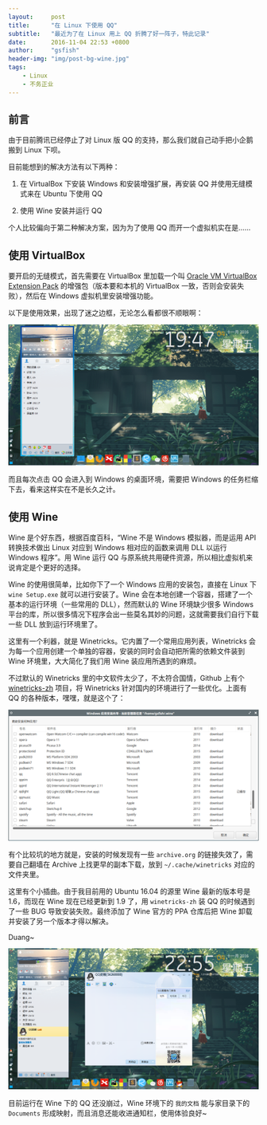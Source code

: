 ```yaml
---
layout:     post
title:      "在 Linux 下使用 QQ"
subtitle:   "最近为了在 Linux 用上 QQ 折腾了好一阵子，特此记录"
date:       2016-11-04 22:53 +0800
author:     "gsfish"
header-img: "img/post-bg-wine.jpg"
tags:
    - Linux
    - 不务正业
---
```



## 前言

由于目前腾讯已经停止了对 Linux 版 QQ 的支持，那么我们就自己动手把小企鹅搬到 Linux 下呗。

目前能想到的解决方法有以下两种：

1. 在 VirtualBox 下安装 Windows 和安装增强扩展，再安装 QQ 并使用无缝模式来在 Ubuntu 下使用 QQ

2. 使用 Wine 安装并运行 QQ

个人比较偏向于第二种解决方案，因为为了使用 QQ 而开一个虚拟机实在是……

## 使用 VirtualBox

要开启的无缝模式，首先需要在 VirtualBox 里加载一个叫 [Oracle VM VirtualBox Extension Pack](https://www.virtualbox.org/wiki/Downloads) 的增强包（版本要和本机的 VirtualBox 一致，否则会安装失败），然后在 Windows 虚拟机里安装增强功能。

以下是使用效果，出现了迷之边框，无论怎么看都很不顺眼啊：

![01.png](/img/linux-use-qq/01.png)

而且每次点击 QQ 会进入到 Windows 的桌面环境，需要把 Windows 的任务栏缩下去，看来这样实在不是长久之计。

## 使用 Wine

Wine 是个好东西，根据百度百科，“Wine 不是 Windows 模拟器，而是运用 API 转换技术做出 Linux 对应到 Windows 相对应的函数来调用 DLL 以运行 Windows 程序”。用 Wine 运行 QQ 与原系统共用硬件资源，所以相比虚拟机来说肯定是个更好的选择。

Wine 的使用很简单，比如你下了一个 Windows 应用的安装包，直接在 Linux 下 `wine Setup.exe` 就可以进行安装了。Wine 会在本地创建一个容器，搭建了一个基本的运行环境（一些常用的 DLL），然而默认的 Wine 环境缺少很多 Windows 平台的库，所以很多情况下程序会出一些莫名其妙的问题，这就需要我们自行下载一些 DLL 放到运行环境里了。

这里有一个利器，就是 Winetricks。它内置了一个常用应用列表，Winetricks 会为每一个应用创建一个单独的容器，安装的同时会自动把所需的依赖文件装到 Wine 环境里，大大简化了我们用 Wine 装应用所遇到的麻烦。

不过默认的 Winetricks 里的中文软件太少了，不太符合国情，Github 上有个 [winetricks-zh](https://github.com/hillwoodroc/winetricks-zh) 项目，将 Winetricks 针对国内的环境进行了一些优化。上面有 QQ 的各种版本，嘿嘿，就是这个了：

![02.png](/img/linux-use-qq/02.png)

有个比较坑的地方就是，安装的时候发现有一些 `archive.org` 的链接失效了，需要自己翻墙在 Archive 上找更早的副本下载，放到 `~/.cache/winetricks` 对应的文件夹里。

这里有个小插曲。由于我目前用的 Ubuntu 16.04 的源里 Wine 最新的版本号是 1.6，而现在 Wine 现在已经更新到 1.9 了，用 `winetricks-zh` 装 QQ 的时候遇到了一些 BUG 导致安装失败。最终添加了 Wine 官方的 PPA 仓库后把 Wine 卸载并安装了另一个版本才得以解决。

Duang~

![03.png](/img/linux-use-qq/03.png)

目前运行在 Wine 下的 QQ 还没崩过，Wine 环境下的 `我的文档` 能与家目录下的 `Documents` 形成映射，而且消息还能收进通知栏，使用体验良好~
